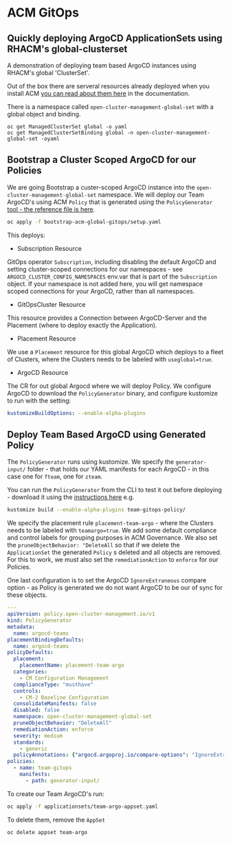 # ACM GitOps
## Quickly deploying ArgoCD ApplicationSets using RHACM's global-clusterset

A demonstration of deploying team based ArgoCD instances using RHACM's global 'ClusterSet'.

Out of the box there are serveral resources already deployed when you install ACM [you can read about them here](https://access.redhat.com/documentation/en-us/red_hat_advanced_cluster_management_for_kubernetes/2.6/html-single/multicluster_engine/index#managedclustersets_global) in the documentation.

There is a namespace called `open-cluster-management-global-set` with a global object and binding.

```
oc get ManagedClusterSet global -o yaml
oc get ManagedClusterSetBinding global -n open-cluster-management-global-set -oyaml
```

## Bootstrap a Cluster Scoped ArgoCD for our Policies

We are going Bootstrap a custer-scoped ArgoCD instance into the `open-cluster-management-global-set` namespace. We will deploy our Team ArgoCD's using ACM `Policy` that is generated using the `PolicyGenerator` [tool - the reference file is here](https://github.com/stolostron/policy-generator-plugin/blob/main/docs/policygenerator-reference.yaml).

```bash
oc apply -f bootstrap-acm-global-gitops/setup.yaml
```

This deploys:

* Subscription Resource

GitOps operator `Subscription`, including disabling the default ArgoCD and setting cluster-scoped connections for our namespaces - see `ARGOCD_CLUSTER_CONFIG_NAMESPACES` env.var that is part of the `Subscription` object. If your namespace is not added here, you will get namespace scoped connections for your ArgoCD, rather than all namespaces.

* GitOpsCluster Resource

This resource provides a Connection between ArgoCD-Server and the Placement (where to deploy exactly the Application).

* Placement Resource

We use a `Placement` resource for this global ArgoCD which deploys to a fleet of Clusters, where the Clusters needs to be labeled with `useglobal=true`.

* ArgoCD Resource

The CR for out global Argocd where we will deploy Policy. We configure ArgoCD to download the `PolicyGenerator` binary, and configure kustomize to run with the setting:

```yaml
kustomizeBuildOptions: --enable-alpha-plugins
```

## Deploy Team Based ArgoCD using Generated Policy

The `PolicyGenerator` runs using kustomize. We specify the `generator-input/` folder - that holds our YAML manifests for each ArgoCD - in this case one for `fteam`, one for `zteam`.


You can run the `PolicyGenerator` from the CLI to test it out before deploying - download it using the [instructions here](https://github.com/stolostron/policy-generator-plugin/blob/main/README.md) e.g.

```bash
kustomize build --enable-alpha-plugins team-gitops-policy/
```

We specify the placement rule `placement-team-argo` - where the Clusters needs to be labeled with `teamargo=true`. We add some default compliance and control labels for grouping purposes in ACM Governance. We also set the `pruneObjectBehavior: "DeleteAll` so that if we delete the `ApplicationSet` the generated `Policy` s deleted and all objects are removed. For this to work, we must also set the `remediationAction` to `enforce` for our Policies.

One last configuration is to set the ArgoCD `IgnoreExtraneous` compare option - as Policy is generated we do not want ArgoCD to be our of sync for these objects.

```yaml
---
apiVersion: policy.open-cluster-management.io/v1
kind: PolicyGenerator
metadata:
  name: argocd-teams
placementBindingDefaults:
  name: argocd-teams
policyDefaults:
  placement:
    placementName: placement-team-argo
  categories:
    - CM Configuration Management
  complianceType: "musthave"
  controls: 
    - CM-2 Baseline Configuration
  consolidateManifests: false
  disabled: false
  namespace: open-cluster-management-global-set
  pruneObjectBehavior: "DeleteAll"
  remediationAction: enforce
  severity: medium
  standards:
    - generic
  policyAnnotations: {"argocd.argoproj.io/compare-options": "IgnoreExtraneous"}
policies:
  - name: team-gitops
    manifests:
      - path: generator-input/
```

To create our Team ArgoCD's run:

```bash
oc apply -f applicationsets/team-argo-appset.yaml
```

To delete them, remove the `AppSet`

```bash
oc delete appset team-argo
```

